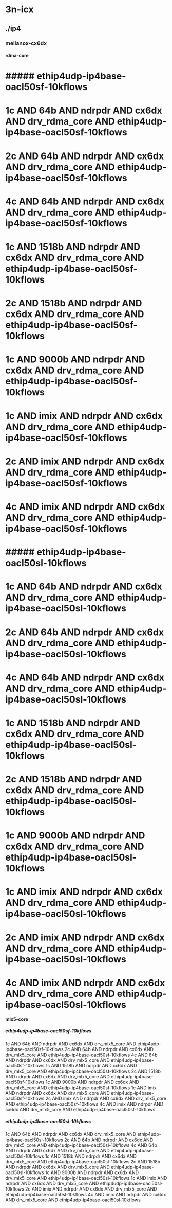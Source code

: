 # 3n-icx
## ./ip4
### mellanox-cx6dx
#### rdma-core
# ##### ethip4udp-ip4base-oacl50sf-10kflows
# 1c AND 64b AND ndrpdr AND cx6dx AND drv_rdma_core AND ethip4udp-ip4base-oacl50sf-10kflows
# 2c AND 64b AND ndrpdr AND cx6dx AND drv_rdma_core AND ethip4udp-ip4base-oacl50sf-10kflows
# 4c AND 64b AND ndrpdr AND cx6dx AND drv_rdma_core AND ethip4udp-ip4base-oacl50sf-10kflows
# 1c AND 1518b AND ndrpdr AND cx6dx AND drv_rdma_core AND ethip4udp-ip4base-oacl50sf-10kflows
# 2c AND 1518b AND ndrpdr AND cx6dx AND drv_rdma_core AND ethip4udp-ip4base-oacl50sf-10kflows
# 1c AND 9000b AND ndrpdr AND cx6dx AND drv_rdma_core AND ethip4udp-ip4base-oacl50sf-10kflows
# 1c AND imix AND ndrpdr AND cx6dx AND drv_rdma_core AND ethip4udp-ip4base-oacl50sf-10kflows
# 2c AND imix AND ndrpdr AND cx6dx AND drv_rdma_core AND ethip4udp-ip4base-oacl50sf-10kflows
# 4c AND imix AND ndrpdr AND cx6dx AND drv_rdma_core AND ethip4udp-ip4base-oacl50sf-10kflows
# ##### ethip4udp-ip4base-oacl50sl-10kflows
# 1c AND 64b AND ndrpdr AND cx6dx AND drv_rdma_core AND ethip4udp-ip4base-oacl50sl-10kflows
# 2c AND 64b AND ndrpdr AND cx6dx AND drv_rdma_core AND ethip4udp-ip4base-oacl50sl-10kflows
# 4c AND 64b AND ndrpdr AND cx6dx AND drv_rdma_core AND ethip4udp-ip4base-oacl50sl-10kflows
# 1c AND 1518b AND ndrpdr AND cx6dx AND drv_rdma_core AND ethip4udp-ip4base-oacl50sl-10kflows
# 2c AND 1518b AND ndrpdr AND cx6dx AND drv_rdma_core AND ethip4udp-ip4base-oacl50sl-10kflows
# 1c AND 9000b AND ndrpdr AND cx6dx AND drv_rdma_core AND ethip4udp-ip4base-oacl50sl-10kflows
# 1c AND imix AND ndrpdr AND cx6dx AND drv_rdma_core AND ethip4udp-ip4base-oacl50sl-10kflows
# 2c AND imix AND ndrpdr AND cx6dx AND drv_rdma_core AND ethip4udp-ip4base-oacl50sl-10kflows
# 4c AND imix AND ndrpdr AND cx6dx AND drv_rdma_core AND ethip4udp-ip4base-oacl50sl-10kflows
#### mlx5-core
##### ethip4udp-ip4base-oacl50sf-10kflows
1c AND 64b AND ndrpdr AND cx6dx AND drv_mlx5_core AND ethip4udp-ip4base-oacl50sf-10kflows
2c AND 64b AND ndrpdr AND cx6dx AND drv_mlx5_core AND ethip4udp-ip4base-oacl50sf-10kflows
4c AND 64b AND ndrpdr AND cx6dx AND drv_mlx5_core AND ethip4udp-ip4base-oacl50sf-10kflows
1c AND 1518b AND ndrpdr AND cx6dx AND drv_mlx5_core AND ethip4udp-ip4base-oacl50sf-10kflows
2c AND 1518b AND ndrpdr AND cx6dx AND drv_mlx5_core AND ethip4udp-ip4base-oacl50sf-10kflows
1c AND 9000b AND ndrpdr AND cx6dx AND drv_mlx5_core AND ethip4udp-ip4base-oacl50sf-10kflows
1c AND imix AND ndrpdr AND cx6dx AND drv_mlx5_core AND ethip4udp-ip4base-oacl50sf-10kflows
2c AND imix AND ndrpdr AND cx6dx AND drv_mlx5_core AND ethip4udp-ip4base-oacl50sf-10kflows
4c AND imix AND ndrpdr AND cx6dx AND drv_mlx5_core AND ethip4udp-ip4base-oacl50sf-10kflows
##### ethip4udp-ip4base-oacl50sl-10kflows
1c AND 64b AND ndrpdr AND cx6dx AND drv_mlx5_core AND ethip4udp-ip4base-oacl50sl-10kflows
2c AND 64b AND ndrpdr AND cx6dx AND drv_mlx5_core AND ethip4udp-ip4base-oacl50sl-10kflows
4c AND 64b AND ndrpdr AND cx6dx AND drv_mlx5_core AND ethip4udp-ip4base-oacl50sl-10kflows
1c AND 1518b AND ndrpdr AND cx6dx AND drv_mlx5_core AND ethip4udp-ip4base-oacl50sl-10kflows
2c AND 1518b AND ndrpdr AND cx6dx AND drv_mlx5_core AND ethip4udp-ip4base-oacl50sl-10kflows
1c AND 9000b AND ndrpdr AND cx6dx AND drv_mlx5_core AND ethip4udp-ip4base-oacl50sl-10kflows
1c AND imix AND ndrpdr AND cx6dx AND drv_mlx5_core AND ethip4udp-ip4base-oacl50sl-10kflows
2c AND imix AND ndrpdr AND cx6dx AND drv_mlx5_core AND ethip4udp-ip4base-oacl50sl-10kflows
4c AND imix AND ndrpdr AND cx6dx AND drv_mlx5_core AND ethip4udp-ip4base-oacl50sl-10kflows